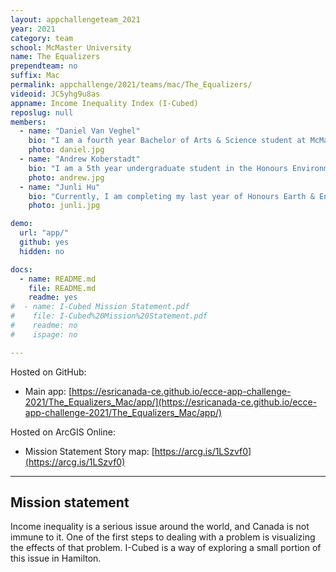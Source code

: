 ```yaml
---
layout: appchallengeteam_2021
year: 2021
category: team
school: McMaster University
name: The Equalizers
prependteam: no
suffix: Mac
permalink: appchallenge/2021/teams/mac/The_Equalizers/
videoid: JC5yhg9u8as
appname: Income Inequality Index (I-Cubed)
reposlug: null
members:
  - name: "Daniel Van Veghel"
    bio: "I am a fourth year Bachelor of Arts & Science student at McMaster and have significant interests in Urban Planning, as well as Travel Behaviour and Transportation Geography. My undergraduate thesis has been exploring downtown revitalization in my hometown to combat urban sprawl development on the city’s periphery. I am nearing completion of my GIS Certificate through the School of Earth, Environment and Society at Mac and am excited to use all of the skills learned in courses from desktop and online applications of ArcGIS, in my first App Challenge experience!"
    photo: daniel.jpg
  - name: "Andrew Koberstadt"
    bio: "I am a 5th year undergraduate student in the Honours Environmental Science Co-op program while also pursuing a certificate in GIS. I have a huge interest in GIS and its applications in environmental modelling and sustainable future developments. The App Challenges provides an opportunity to challenge myself and apply all the skills I’ve learned throughout the years. I am also looking for a way to distinguish myself from others and the App Challenge is the perfect way to do that! Additionally, I enjoy playing sports and spending time outside."
    photo: andrew.jpg
  - name: "Junli Hu"
    bio: "Currently, I am completing my last year of Honours Earth & Environmental Science Co-op Program with GIS specialization. I have a strong interest in GIS, Urban Planning, Hydrogeology and Environmental Assessment. I am planning to pursue the GIS Professional (GISP) certification. I have a good knowledge of Raster and Vector GIS, Advances in Geospatial Techniques, GIS Programming, Remote Sensing and Statistical Analysis. My independent study project used ArcGIS CityEngine for geodesign on McMaster Campus. Besides, I have gained extensive experience in GIS mapping and geoprocessing through the academic and co-op work terms."
    photo: junli.jpg

demo:
  url: "app/"
  github: yes
  hidden: no

docs:
  - name: README.md
    file: README.md
    readme: yes
#  - name: I-Cubed Mission Statement.pdf
#    file: I-Cubed%20Mission%20Statement.pdf
#    readme: no
#    ispage: no

---
```


Hosted on GitHub:

- Main app: [https://esricanada-ce.github.io/ecce-app-challenge-2021/The_Equalizers_Mac/app/](https://esricanada-ce.github.io/ecce-app-challenge-2021/The_Equalizers_Mac/app/)

Hosted on ArcGIS Online:

- Mission Statement Story map: [https://arcg.is/1LSzvf0](https://arcg.is/1LSzvf0)

---

## Mission statement

Income inequality is a serious issue around the world, and Canada is not immune to it.
One of the first steps to dealing with a problem is visualizing the effects of that problem. I-Cubed is a way of exploring a small portion of this issue in Hamilton.
